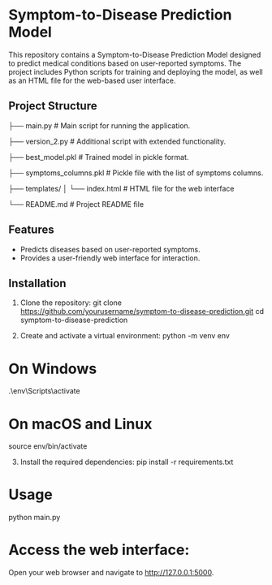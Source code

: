 # Symptom-to-Disease Prediction Model

This repository contains a Symptom-to-Disease Prediction Model designed to predict medical conditions based on user-reported symptoms. The project includes Python scripts for training and deploying the model, as well as an HTML file for the web-based user interface.

## Project Structure
├── main.py # Main script for running the application.

├── version_2.py # Additional script with extended functionality.

├── best_model.pkl # Trained model in pickle format.

├── symptoms_columns.pkl # Pickle file with the list of symptoms columns.

├── templates/
│ └── index.html # HTML file for the web interface

└── README.md # Project README file

## Features

- Predicts diseases based on user-reported symptoms.
- Provides a user-friendly web interface for interaction.

## Installation

1. Clone the repository:
   git clone https://github.com/yourusername/symptom-to-disease-prediction.git
   cd symptom-to-disease-prediction

2. Create and activate a virtual environment:
   python -m venv env
# On Windows
.\env\Scripts\activate
# On macOS and Linux
source env/bin/activate

3. Install the required dependencies:
   pip install -r requirements.txt

# Usage
python main.py

# Access the web interface:
Open your web browser and navigate to http://127.0.0.1:5000.




